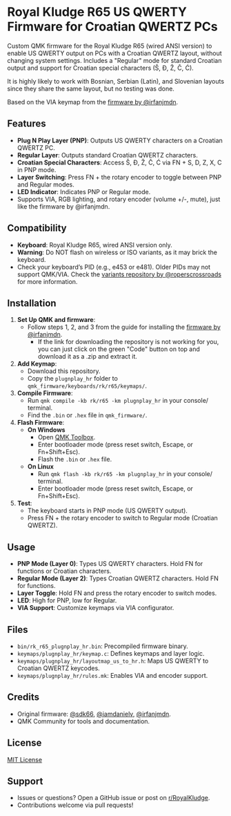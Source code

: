 # Royal Kludge R65 US QWERTY Firmware for Croatian QWERTZ PCs

Custom QMK firmware for the Royal Kludge R65 (wired ANSI version) to enable US QWERTY output on PCs with a Croatian QWERTZ layout, without changing system settings. Includes a "Regular" mode for standard Croatian output and support for Croatian special characters (Š, Đ, Ž, Č, Ć).

It is highly likely to work with Bosnian, Serbian (Latin), and Slovenian layouts since they share the same layout, but no testing was done.

Based on the VIA keymap from the [firmware by @irfanjmdn](https://github.com/irfanjmdn/r65).

## Features
- **Plug N Play Layer (PNP)**: Outputs US QWERTY characters on a Croatian QWERTZ PC.
- **Regular Layer**: Outputs standard Croatian QWERTZ characters.
- **Croatian Special Characters**: Access Š, Đ, Ž, Č, Ć via FN + S, D, Z, X, C in PNP mode.
- **Layer Switching**: Press FN + the rotary encoder to toggle between PNP and Regular modes.
- **LED Indicator**: Indicates PNP or Regular mode.
- Supports VIA, RGB lighting, and rotary encoder (volume +/-, mute), just like the firmware by @irfanjmdn.

## Compatibility
- **Keyboard**: Royal Kludge R65, wired ANSI version only.
- **Warning**: Do NOT flash on wireless or ISO variants, as it may brick the keyboard.
- Check your keyboard’s PID (e.g., e453 or e481). Older PIDs may not support QMK/VIA. Check the [variants repository by @roperscrossroads](https://github.com/roperscrossroads/r65-variants) for more information.

## Installation
1. **Set Up QMK and firmware**:
   - Follow steps 1, 2, and 3 from the guide for installing the [firmware by @irfanjmdn](https://github.com/irfanjmdn/r65).
      - If the link for downloading the repository is not working for you, you can just click on the green "Code" button on top and download it as a .zip and extract it.
2. **Add Keymap**:
   - Download this repository.
   - Copy the `plugnplay_hr` folder to `qmk_firmware/keyboards/rk/r65/keymaps/`.
3. **Compile Firmware**:
   - Run `qmk compile -kb rk/r65 -km plugnplay_hr` in your console/ terminal.
   - Find the `.bin` or `.hex` file in `qmk_firmware/`.
4. **Flash Firmware**:
   - __On Windows__
      - Open [QMK Toolbox](https://github.com/qmk/qmk_toolbox).
      - Enter bootloader mode (press reset switch, Escape, or Fn+Shift+Esc).
      - Flash the `.bin` or `.hex` file.
   - __On Linux__
      - Run `qmk flash -kb rk/r65 -km plugnplay_hr`  in your console/ terminal.
      - Enter bootloader mode (press reset switch, Escape, or Fn+Shift+Esc).
6. **Test**:
   - The keyboard starts in PNP mode (US QWERTY output).
   - Press FN + the rotary encoder to switch to Regular mode (Croatian QWERTZ).

## Usage
- **PNP Mode (Layer 0)**: Types US QWERTY characters. Hold FN for functions or Croatian characters.
- **Regular Mode (Layer 2)**: Types Croatian QWERTZ characters. Hold FN for functions.
- **Layer Toggle**: Hold FN and press the rotary encoder to switch modes.
- **LED**: High for PNP, low for Regular.
- **VIA Support**: Customize keymaps via VIA configurator.

## Files
- `bin/rk_r65_plugnplay_hr.bin`: Precompiled firmware binary.
- `keymaps/plugnplay_hr/keymap.c`: Defines keymaps and layer logic.
- `keymaps/plugnplay_hr/layoutmap_us_to_hr.h`: Maps US QWERTY to Croatian QWERTZ keycodes.
- `keymaps/plugnplay_hr/rules.mk`: Enables VIA and encoder support.

## Credits
- Original firmware: [@sdk66](https://github.com/sdk66), [@iamdanielv](https://github.com/iamdanielv), [@irfanjmdn](https://github.com/irfanjmdn/r65).
- QMK Community for tools and documentation.

## License
[MIT License](LICENSE)

## Support
- Issues or questions? Open a GitHub issue or post on [r/RoyalKludge](https://www.reddit.com/r/RoyalKludge/).
- Contributions welcome via pull requests!
